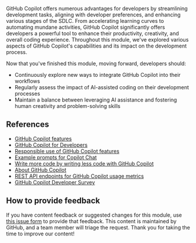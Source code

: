 GitHub Copilot offers numerous advantages for developers by streamlining development tasks, aligning with developer preferences, and enhancing various stages of the SDLC. From accelerating learning curves to automating mundane activities, GitHub Copilot significantly offers developers a powerful tool to enhance their productivity, creativity, and overall coding experience. Throughout this module, we've explored various aspects of GitHub Copilot's capabilities and its impact on the development process.

Now that you've finished this module, moving forward, developers should:
- Continuously explore new ways to integrate GitHub Copilot into their workflows
- Regularly assess the impact of AI-assisted coding on their development processes
- Maintain a balance between leveraging AI assistance and fostering human creativity and problem-solving skills


## References

- [GitHub Copilot features](https://docs.github.com/en/copilot/about-github-copilot/github-copilot-features)
- [GitHub Copilot for Developers](https://docs.github.com/copilot/developers)
- [Responsible use of GitHub Copilot features](https://docs.github.com/en/copilot/responsible-use-of-github-copilot-features)
- [Example prompts for Copilot Chat](https://docs.github.com/en/copilot/using-github-copilot/example-use-cases/example-prompts-for-copilot-chat)
- [Write more code by writing less code with GitHub Copilot](https://resources.github.com/videos/write-more-code-by-writing-less-code-with-github-copilot/)
- [About GitHub Copilot](https://docs.github.com/copilot/overview-of-github-copilot/about-github-copilot)
- [REST API endpoints for GitHub Copilot usage metrics](https://docs.github.com/en/rest/copilot/copilot-usage?apiVersion=2022-11-28)
- [GitHub Copilot Developer Survey](https://downloads.ctfassets.net/wfutmusr1t3h/66acuCKYqXme0aukY8Rn3x/a8c682946b0176db5860544ad85fffe7/2024-04-23-GitHub-CCI-LP-Copilot-Impact-Survey-NT-V003.pdf)

## How to provide feedback

If you have content feedback or suggested changes for this module, use [this issue form](https://github.com/githubpartners/microsoft-learn/issues/new/choose) to provide that feedback. This content is maintained by GitHub, and a team member will triage the request. Thank you for taking the time to improve our content!
